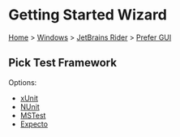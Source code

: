 <!--
GENERATED FILE - DO NOT EDIT
This file was generated by [MarkdownSnippets](https://github.com/SimonCropp/MarkdownSnippets).
Source File: /docs/mdsource/wiz/Windows_Rider_Gui.source.md
To change this file edit the source file and then run MarkdownSnippets.
-->

# Getting Started Wizard

[Home](/docs/wiz/readme.md) > [Windows](Windows.md) > [JetBrains Rider](Windows_Rider.md) > [Prefer GUI](Windows_Rider_Gui.md)

## Pick Test Framework

Options:
 * [xUnit](Windows_Rider_Gui_xUnit.md)
 * [NUnit](Windows_Rider_Gui_NUnit.md)
 * [MSTest](Windows_Rider_Gui_MSTest.md)
 * [Expecto](Windows_Rider_Gui_Expecto.md)
